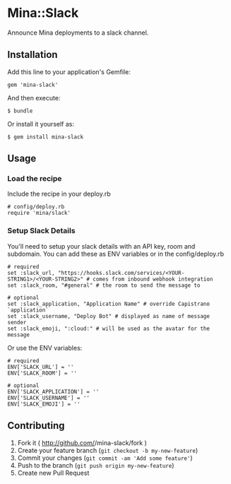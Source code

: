 # Mina::Slack

Announce Mina deployments to a slack channel.

## Installation

Add this line to your application's Gemfile:

    gem 'mina-slack'

And then execute:

    $ bundle

Or install it yourself as:

    $ gem install mina-slack

## Usage

### Load the recipe
Include the recipe in your deploy.rb

    # config/deploy.rb
    require 'mina/slack'

### Setup Slack Details
You'll need to setup your slack details with an API key, room and subdomain. You can add these as ENV variables or in the config/deploy.rb

    # required
    set :slack_url, "https://hooks.slack.com/services/<YOUR-STRING1>/<YOUR-STRING2>" # comes from inbound webhook integration
    set :slack_room, "#general" # the room to send the message to

    # optional
    set :slack_application, "Application Name" # override Capistrano `application`
    set :slack_username, "Deploy Bot" # displayed as name of message sender
    set :slack_emoji, ":cloud:" # will be used as the avatar for the message

Or use the ENV variables:

    # required
    ENV['SLACK_URL'] = ''
    ENV['SLACK_ROOM'] = ''

    # optional
    ENV['SLACK_APPLICATION'] = ''
    ENV['SLACK_USERNAME'] = ''
    ENV['SLACK_EMOJI'] = ''

## Contributing

1. Fork it ( http://github.com/<my-github-username>/mina-slack/fork )
2. Create your feature branch (`git checkout -b my-new-feature`)
3. Commit your changes (`git commit -am 'Add some feature'`)
4. Push to the branch (`git push origin my-new-feature`)
5. Create new Pull Request
